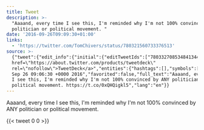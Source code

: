 ```yaml
---
title: Tweet
description: >-
  "Aaaand, every time I see this, I'm reminded why I'm not 100% convinced by ANY
  politician or political movement. "
date: '2016-09-26T09:09:30+01:00'
links:
  - 'https://twitter.com/TomChivers/status/780321560733376513'
source: >-
  {"tweet":{"edit_info":{"initial":{"editTweetIds":["780332708534841344"],"editableUntil":"2016-09-26T10:06:30.252Z","editsRemaining":"5","isEditEligible":true}},"retweeted":false,"source":"<a
  href=\"https://about.twitter.com/products/tweetdeck\"
  rel=\"nofollow\">TweetDeck</a>","entities":{"hashtags":[],"symbols":[],"user_mentions":[],"urls":[{"url":"https://t.co/0xQHQigkl5","expanded_url":"https://twitter.com/TomChivers/status/780321560733376513","display_url":"twitter.com/TomChivers/sta…","indices":["112","135"]}]},"display_text_range":["0","135"],"favorite_count":"0","id_str":"780332708534841344","truncated":false,"retweet_count":"0","id":"780332708534841344","possibly_sensitive":false,"created_at":"Mon
  Sep 26 09:06:30 +0000 2016","favorited":false,"full_text":"Aaaand, every time
  I see this, I'm reminded why I'm not 100% convinced by ANY politician or
  political movement. https://t.co/0xQHQigkl5","lang":"en"}}
---
```

Aaaand, every time I see this, I'm reminded why I'm not 100% convinced by ANY politician or political movement. 
    
{{< tweet 0 0 >}}
    
